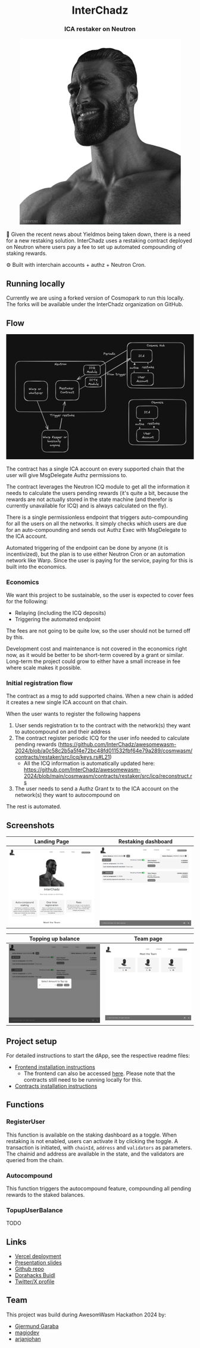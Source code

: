 <div align="center">
  <h1 align="center">InterChadz</h1>
  <h3>ICA restaker on Neutron</h3>
  
![logo](logo.png)
</div>

💸 Given the recent news about Yieldmos being taken down, there is a need for a new restaking solution. InterChadz uses a restaking contract deployed on Neutron where users pay a fee to set up automated compounding of staking rewards.

⚙️ Built with interchain accounts + authz + Neutron Cron.

## Running locally

Currently we are using a forked version of Cosmopark to run this locally. The forks will be available under the InterChadz organization on GitHub.

## Flow

![flow](flow.png)

The contract has a single ICA account on every supported chain that the user will give MsgDelegate Authz permissions to.

The contract leverages the Neutron ICQ module to get all the information it needs to calculate the users pending rewards (it's quite a bit, because the rewards are not actually stored in the state machine (and therefor is currently unavailable for ICQ) and is always calculated on the fly).

There is a single permissionless endpoint that triggers auto-compounding for all the users on all the networks.
It simply checks which users are due for an auto-compounding and sends out Authz Exec with MsgDelegate to the ICA account.

Automated triggering of the endpoint can be done by anyone (it is incentivized),
but the plan is to use either Neutron Cron or an automation network like Warp.
Since the user is paying for the service, paying for this is built into the economics.

### Economics
We want this project to be sustainable, so the user is expected to cover fees for the following:
- Relaying (including the ICQ deposits)
- Triggering the automated endpoint

The fees are not going to be quite low, so the user should not be turned off by this.

Development cost and maintenance is not covered in the economics right now,
as it would be better to be short-term covered by a grant or similar.
Long-term the project could grow to either have a small increase in fee where scale makes it possible.

### Initial registration flow

The contract as a msg to add supported chains. When a new chain is added it creates a new single ICA account on that chain.

When the user wants to register the following happens
1. User sends registration tx to the contract with the network(s) they want to autocompound on and their address
2. The contract register periodic ICQ for the user info needed to calculate pending rewards (https://github.com/InterChadz/awesomewasm-2024/blob/a0c58c2b5a5f4e72bc48fd011532fbf64e79a289/cosmwasm/contracts/restaker/src/icq/keys.rs#L21)
    - All the ICQ information is automatically updated here: https://github.com/InterChadz/awesomewasm-2024/blob/main/cosmwasm/contracts/restaker/src/icq/reconstruct.rs
3. The user needs to send a Authz Grant tx to the ICA account on the network(s) they want to autocompound on

The rest is automated.

## Screenshots

| Landing Page                     | Restaking dashboard              |
| -------------------------------- | -------------------------------- |
| ![Screenshot](screenshots/1.png) | ![Screenshot](screenshots/2.png) |

| Topping up balance               | Team page                        |
| -------------------------------- | -------------------------------- |
| ![Screenshot](screenshots/3.png) | ![Screenshot](screenshots/4.png) |

## Project setup

For detailed instructions to start the dApp, see the respective readme files:

- [Frontend installation instructions](https://github.com/InterChadz/awesomewasm-2024/blob/main/frontend/README-Vue.md)
  - The frontend can also be accessed [here](https://interchadz.vercel.app/). Please note that the contracts still need to be running locally for this.
- [Contracts installation instructions](https://github.com/InterChadz/awesomewasm-2024/blob/main/cosmwasm/README.md)

## Functions

### RegisterUser

This function is available on the staking dashboard as a toggle. When restaking is not enabled, users can activate it by clicking the toggle. A transaction is initiated, with `chainId`, `address` and `validators` as parameters. The chainid and address are available in the state, and the validators are queried from the chain.

### Autocompound

This function triggers the autocompound feature, compounding all pending rewards to the staked balances.

### TopupUserBalance

TODO

## Links

- [Vercel deployment](https://interchadz.vercel.app/)
- [Presentation slides](https://docs.google.com/presentation/d/1IYWVWDWnHKXnIZhBLLIKgeaYTuGvEGsnP0QN7qjfSZY/edit?usp=sharing)
- [Github repo](https://github.com/InterChadz/awesomewasm-2024)
- [Dorahacks Buidl](https://dorahacks.io/buidl/12895)
- [Twitter/X profile](https://x.com/TheInterChadz)

## Team

This project was build during AwesomWasm Hackathon 2024 by:

- [Gjermund Garaba](https://x.com/GjermundGaraba)
- [magiodev](https://x.com/magiodev)
- [arjanjohan](https://x.com/arjanjohan/)
